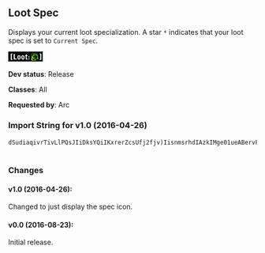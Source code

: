 ## Loot Spec

Displays your current loot specialization. A star `*` indicates that
your loot spec is set to `Current Spec`.

![Screenshot](./screenshot.png?raw=true)

**Dev status**: Release

**Classes**: All

**Requested by**: Arc

### Import String for v1.0 (2016-04-26)

    dSudiaqivrTivLlPQsJIiDksYQiIKxrerZcsUfj2fjv)IisnmsrhdIAzkIMge01ueABervFJicNdufRtrq3tvAFerLdQkYcHapuf1evv1fvvXgHi(iPWijPuNufSsqMjKQBssj7Ki8tsPgkOk1sjL8urnvHCviuNfuL8wvOmxIO4UQq1Ef8xqLbtDycpwjtwOUSKntuFwrA0QcNwPwnru61Ku0Sv42kQDd1VbgoOSCv65ImDPUoPA7qkFhuvJxf58QqwpeP3tsH5dHCFfb2p6aYHOqooefYIvVb4uikK34DhIc5LEQbZHSIIIIcn6aqtNHvlAPhW7wfTIIIIcHgGLyq)e9lTq)kGRWOrObyjg0ya8jeHuuuuuOZvtdG1Baor)OUfTIIIIcHgGLyqFl5BLEOLOl6x6jsicPOOOOqFwp1Gz6Uo10kkkkkeAawIb9sp1G5O6ut)s)9rObyjg03s(wPhhWDDrtmOFPrMwstFl5BLEOLOlcnalXGEisTwL8TspOFPvGh4bEieHgGLyq)esqc6hohDqBjqr))h1sBj0gDT1aEHI()p5iTq85OdAlb9l93tYYJ9Q3a8hk6V)1madgGPh9HI(7FL6R(Q3a8hHgGLyq))hK8eIrpI(L()p5iTq85OdAlbHgGLyqlpePhNbdWnr)sRgFYYiCseo5hk6pzzzzn18BcieHgGLyq3I70QZWQvI(Lwni0eqicnalXGwwhV6natpluZ6SEQbZr1PwQkcrtttpalXGEaaDgwTo8N(LwJQrha6mSATfJnsf9gGLQIq0000dWsmOHdfnwmxOO3lagfDQfxcrtttVLPhaqNHvRd)PFFP1KUFuycrtttttttpalXGobRw0V0AuDgwT2IXgPIEdWsvriAAAAAAAA4qrJfZfkA4qrVxam9lTgvNHvRTySrQO3a8bSmqAcwTuriAAAAAAA6ulU0V0FsQpcrtttxJuriAAAAAAAA4qrJfZfkA4qrVxam9lTgvNHvRTySrQO3a8bSmabhD4V0ba0zy16WFveIMMMMMMMo1Il9l93hHOPPPlCmHOPPPhGLyqVXDHJR4mSAr)s3I70QZWQv6yigVBjeZL0VwCNw9NQJtiAAA6Tmnwmx0cCm9g3foUIZWQfTahtJfZfnr0l9g3foUIZWQfD)OWeIMMMMMMMEawIbDt)sJmTKKwEaaxPAuD0EUKQsf9V0tsiAAAAAAA6ulU0V0PwCvx9uF34PQFlysLb3zrl9tYGr0sw(30Zp)mDwT1gXO)Ngb)q)BI(5NFgr3pu0Ydr6XzWaCthRpok6nUlCCfNHvlvOONOkcrtttx4ycrtttFRw)IPLb3zrl9drr)MMqnru)B6df9EbWOOtT4QIqfoMqeAawIbTSoE1BaMogCwp1G5O6ulvfHOPPPXa4t)sRr1r75sQkcrtttVLPXa4tRqpePwRs(wPh0so6BjFR0Jd4UUOjg09JctiAAAAAAA6LEQbZr1PM(LEwOM1z9udMJQtTuv0Gl93hHOPPPPPPPhIuRvjFR0d6xAma(eIMMMUWXeIMMM(wT(ftV0tnyoQo1eQWXe6j1JbN1tnyoQo10V0XGZ6PgmhvN6qoga3sp1G5accDOdzXQ3Ovr390P1vTaXvqcndzrC8U3aSyaxF3tNw3uik0H8sp1G5O6uhYY64vVbyPQOVvRFX0c9RaUcJM6XGZ6PgmhvNAPQOlCCihxPvi)0DrJgYQRj9KAISKqrteQmPKpKJ3jydXrr1PoKpg6aqpH)UoEildWDiJKRaVa7K24kKLb4oVrAfKa5jgY74qgDaOPZWQvilz1t9w(OqwRdAO2rHmwFo6UNoTUPGeihY3A6gGJocwfYDDQd5unKH3GnUdz0)bjrHCF3tNw3quixOv4oKpdWX7EdWPqUpcwfYPw06PqwhxOv4oKf6niK1tfCIb8fhL6REfqqiRNk40X7oGGqh6qEoKJd5uipP6iuDKdz0csGmcNe5qhca
     

### Changes

#### v1.0 (2016-04-26):

Changed to just display the spec icon.


#### v0.0 (2016-08-23):

Initial release.

